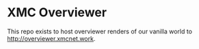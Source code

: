 # XMC Overviewer

This repo exists to host overviewer renders of our vanilla world to http://overviewer.xmcnet.work. 
